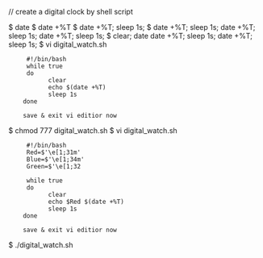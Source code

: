 // create a digital clock by shell script

$ date 
$ date +%T
$ date +%T; sleep 1s;
$ date +%T; sleep 1s; date +%T; sleep 1s; date +%T; sleep 1s;
$ clear; date date +%T; sleep 1s; date +%T; sleep 1s;
$ vi digital_watch.sh


         #!/bin/bash
         while true 
         do
               clear
               echo $(date +%T)
               sleep 1s
        done 

        save & exit vi editior now

$ chmod 777 digital_watch.sh
$ vi digital_watch.sh


         #!/bin/bash
         Red=$'\e[1;31m'
         Blue=$'\e[1;34m'
         Green=$'\e[1;32

         while true 
         do
               clear
               echo $Red $(date +%T)
               sleep 1s
        done 

        save & exit vi editior now


$ ./digital_watch.sh
